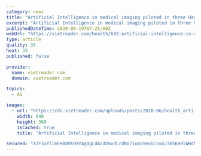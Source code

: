 ```yaml
---
category: news
title: "Artificial Intelligence in medical imaging piloted in three Hanoi hospitals"
excerpt: "Artificial Intelligence in medical imaging piloted in three Hanoi hospitals NDO – The Vingroup Big Data Institute (VinBDI) launched a project on June 19 to pilot the solution of using of Artificial Intelligence (AI) in medical imaging at Military Central Hospital 108,"
publishedDateTime: 2020-06-19T07:25:00Z
webUrl: "https://vietreader.com/health/692-artificial-intelligence-in-medical-imaging-piloted-in-three-hanoi-hospitals.html"
type: article
quality: 35
heat: 35
published: false

provider:
  name: vietreader.com
  domain: vietreader.com

topics:
  - AI

images:
  - url: "https://cdn.vietreader.com/uploads/posts/2020-06/health_artificial-intelligence-in-medical-imaging-piloted-in-three-hanoi-hospitals-1.jpg"
    width: 640
    height: 360
    isCached: true
    title: "Artificial Intelligence in medical imaging piloted in three Hanoi hospitals"

secured: "XZF3xYllmFH08Vk9XYAgdgLdAc4VmxdCrdNo7ioaoYeoSCnxGJ385Ke0lWHdNRfhCI5PBLyAQGtjSEf85OBkRoSmgZXCulxdezWbDf5XV0+FYZpJFPCGxR0jewiFC9gnODArO+umvetQ2YqOmHSrcrEpVcb7x7qJhPH5gxR/oTT/ABl/mlhZNV5SUch21H9iZPqGzQ4ad3OsI/Hq2sY3Aa+dd5NyXEzQ4/HOAZYnLMkp+A14ocdaC2Iox38n8r9N8NNk4fk2OJ/aTxT+ZaddXD4rkO77PP4NhQNCs1AdfnUaxqzYzgU2j4wVFpgi4z0EWJ3osU+n58egKIQIGTtWTQ==;Ffuo7fMKfyzYVd5gsJkg8Q=="
---
```


